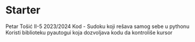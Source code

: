 # Starter
Petar Tošić II-5 2023/2024 
Kod - Sudoku koji rešava samog sebe u pythonu
Koristi biblioteku pyautogui koja dozvoljava kodu da kontroliše kursor
